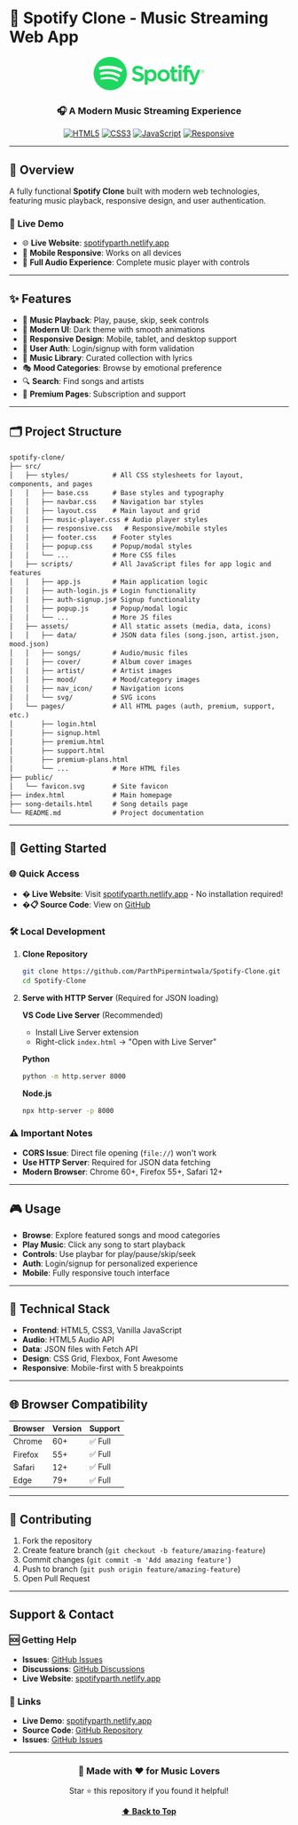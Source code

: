 # 🎵 Spotify Clone - Music Streaming Web App

<div align="center">
  <img src="src/assets/nav_icon/Spotify_logo_with_text.svg" alt="Spotify Clone Logo" width="200" height="60">
  
  ### 🎧 A Modern Music Streaming Experience
  
  [![HTML5](https://img.shields.io/badge/HTML5-E34F26?style=for-the-badge&logo=html5&logoColor=white)](https://developer.mozilla.org/en-US/docs/Web/HTML)
  [![CSS3](https://img.shields.io/badge/CSS3-1572B6?style=for-the-badge&logo=css3&logoColor=white)](https://developer.mozilla.org/en-US/docs/Web/CSS)
  [![JavaScript](https://img.shields.io/badge/JavaScript-F7DF1E?style=for-the-badge&logo=javascript&logoColor=black)](https://developer.mozilla.org/en-US/docs/Web/JavaScript)
  [![Responsive](https://img.shields.io/badge/Responsive-4A90E2?style=for-the-badge&logo=responsive&logoColor=white)](https://developer.mozilla.org/en-US/docs/Web/Guide/Responsive_design)
</div>

---

## 🌟 **Overview**

A fully functional **Spotify Clone** built with modern web technologies, featuring music playback, responsive design, and user authentication.

### 🎯 **Live Demo**
- 🌐 **Live Website**: [spotifyparth.netlify.app](https://spotifyparth.netlify.app)
- 📱 **Mobile Responsive**: Works on all devices
- 🎵 **Full Audio Experience**: Complete music player with controls

---

## ✨ Features

- 🎵 **Music Playback**: Play, pause, skip, seek controls
- 🎨 **Modern UI**: Dark theme with smooth animations
- 📱 **Responsive Design**: Mobile, tablet, and desktop support
- 🔐 **User Auth**: Login/signup with form validation
- 🎼 **Music Library**: Curated collection with lyrics
- 🎭 **Mood Categories**: Browse by emotional preference
- 🔍 **Search**: Find songs and artists
- 💎 **Premium Pages**: Subscription and support

---

## 🗂️ **Project Structure**


```
spotify-clone/
├── src/
│   ├── styles/           # All CSS stylesheets for layout, components, and pages
│   │   ├── base.css      # Base styles and typography
│   │   ├── navbar.css    # Navigation bar styles
│   │   ├── layout.css    # Main layout and grid
│   │   ├── music-player.css # Audio player styles
│   │   ├── responsive.css   # Responsive/mobile styles
│   │   ├── footer.css    # Footer styles
│   │   ├── popup.css     # Popup/modal styles
│   │   └── ...           # More CSS files
│   ├── scripts/          # All JavaScript files for app logic and features
│   │   ├── app.js        # Main application logic
│   │   ├── auth-login.js # Login functionality
│   │   ├── auth-signup.js# Signup functionality
│   │   ├── popup.js      # Popup/modal logic
│   │   └── ...           # More JS files
│   ├── assets/           # All static assets (media, data, icons)
│   │   ├── data/         # JSON data files (song.json, artist.json, mood.json)
│   │   ├── songs/        # Audio/music files
│   │   ├── cover/        # Album cover images
│   │   ├── artist/       # Artist images
│   │   ├── mood/         # Mood/category images
│   │   ├── nav_icon/     # Navigation icons
│   │   └── svg/          # SVG icons
│   └── pages/            # All HTML pages (auth, premium, support, etc.)
│       ├── login.html
│       ├── signup.html
│       ├── premium.html
│       ├── support.html
│       ├── premium-plans.html
│       └── ...           # More HTML files
├── public/
│   └── favicon.svg       # Site favicon
├── index.html            # Main homepage
├── song-details.html     # Song details page
└── README.md             # Project documentation
```

---

## 🚀 **Getting Started**

### 🌐 **Quick Access**
- **� Live Website**: Visit [spotifyparth.netlify.app](https://spotifyparth.netlify.app) - No installation required!
- **�📋 Source Code**: View on [GitHub](https://github.com/ParthPipermintwala/Spotify-Clone)

### 🛠️ Local Development

1. **Clone Repository**
   ```bash
   git clone https://github.com/ParthPipermintwala/Spotify-Clone.git
   cd Spotify-Clone
   ```

2. **Serve with HTTP Server** (Required for JSON loading)
   
   **VS Code Live Server** (Recommended)
   - Install Live Server extension
   - Right-click `index.html` → "Open with Live Server"
   
   **Python**
   ```bash
   python -m http.server 8000
   ```
   
   **Node.js**
   ```bash
   npx http-server -p 8000
   ```

### ⚠️ Important Notes
- **CORS Issue**: Direct file opening (`file://`) won't work
- **Use HTTP Server**: Required for JSON data fetching
- **Modern Browser**: Chrome 60+, Firefox 55+, Safari 12+

---

## 🎮 Usage

- **Browse**: Explore featured songs and mood categories
- **Play Music**: Click any song to start playback
- **Controls**: Use playbar for play/pause/skip/seek
- **Auth**: Login/signup for personalized experience
- **Mobile**: Fully responsive touch interface

---

## 🔧 Technical Stack

- **Frontend**: HTML5, CSS3, Vanilla JavaScript
- **Audio**: HTML5 Audio API
- **Data**: JSON files with Fetch API
- **Design**: CSS Grid, Flexbox, Font Awesome
- **Responsive**: Mobile-first with 5 breakpoints

---

## 🌐 **Browser Compatibility**

| Browser | Version | Support |
|---------|---------|---------|
| Chrome | 60+ | ✅ Full |
| Firefox | 55+ | ✅ Full |
| Safari | 12+ | ✅ Full |
| Edge | 79+ | ✅ Full |

---

## 🤝 Contributing

1. Fork the repository
2. Create feature branch (`git checkout -b feature/amazing-feature`)
3. Commit changes (`git commit -m 'Add amazing feature'`)
4. Push to branch (`git push origin feature/amazing-feature`)
5. Open Pull Request

---

##  **Support & Contact**

### 🆘 **Getting Help**
- **Issues**: [GitHub Issues](https://github.com/ParthPipermintwala/Spotify-Clone/issues)
- **Discussions**: [GitHub Discussions](https://github.com/ParthPipermintwala/Spotify-Clone/discussions)
- **Live Website**: [spotifyparth.netlify.app](https://spotifyparth.netlify.app)

### 🔗 **Links**
- **Live Demo**: [spotifyparth.netlify.app](https://spotifyparth.netlify.app)
- **Source Code**: [GitHub Repository](https://github.com/ParthPipermintwala/Spotify-Clone)
- **Issues**: [GitHub Issues](https://github.com/ParthPipermintwala/Spotify-Clone/issues)

---

<div align="center">
  <h3>🎵 Made with ❤️ for Music Lovers</h3>
  <p>Star ⭐ this repository if you found it helpful!</p>
  
  **[⬆ Back to Top](#-spotify-clone---music-streaming-web-app)**

